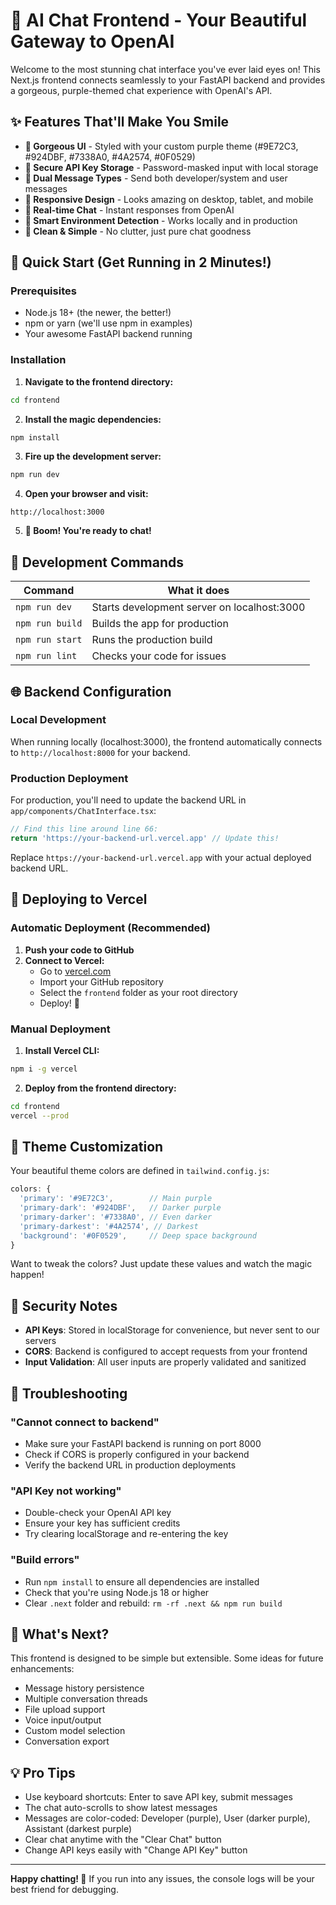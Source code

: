 # 🤖 AI Chat Frontend - Your Beautiful Gateway to OpenAI

Welcome to the most stunning chat interface you've ever laid eyes on! This Next.js frontend connects seamlessly to your FastAPI backend and provides a gorgeous, purple-themed chat experience with OpenAI's API. 

## ✨ Features That'll Make You Smile

- **🎨 Gorgeous UI** - Styled with your custom purple theme (#9E72C3, #924DBF, #7338A0, #4A2574, #0F0529)
- **🔐 Secure API Key Storage** - Password-masked input with local storage
- **💬 Dual Message Types** - Send both developer/system and user messages
- **📱 Responsive Design** - Looks amazing on desktop, tablet, and mobile
- **🚀 Real-time Chat** - Instant responses from OpenAI
- **🎯 Smart Environment Detection** - Works locally and in production
- **🧹 Clean & Simple** - No clutter, just pure chat goodness

## 🚀 Quick Start (Get Running in 2 Minutes!)

### Prerequisites
- Node.js 18+ (the newer, the better!)
- npm or yarn (we'll use npm in examples)
- Your awesome FastAPI backend running

### Installation

1. **Navigate to the frontend directory:**
```bash
cd frontend
```

2. **Install the magic dependencies:**
```bash
npm install
```

3. **Fire up the development server:**
```bash
npm run dev
```

4. **Open your browser and visit:**
```
http://localhost:3000
```

5. **🎉 Boom! You're ready to chat!**

## 🔧 Development Commands

| Command | What it does |
|---------|-------------|
| `npm run dev` | Starts development server on localhost:3000 |
| `npm run build` | Builds the app for production |
| `npm run start` | Runs the production build |
| `npm run lint` | Checks your code for issues |

## 🌐 Backend Configuration

### Local Development
When running locally (localhost:3000), the frontend automatically connects to `http://localhost:8000` for your backend.

### Production Deployment
For production, you'll need to update the backend URL in `app/components/ChatInterface.tsx`:

```typescript
// Find this line around line 66:
return 'https://your-backend-url.vercel.app' // Update this!
```

Replace `https://your-backend-url.vercel.app` with your actual deployed backend URL.

## 🚀 Deploying to Vercel

### Automatic Deployment (Recommended)

1. **Push your code to GitHub**
2. **Connect to Vercel:**
   - Go to [vercel.com](https://vercel.com)
   - Import your GitHub repository
   - Select the `frontend` folder as your root directory
   - Deploy! 🎉

### Manual Deployment

1. **Install Vercel CLI:**
```bash
npm i -g vercel
```

2. **Deploy from the frontend directory:**
```bash
cd frontend
vercel --prod
```

## 🎨 Theme Customization

Your beautiful theme colors are defined in `tailwind.config.js`:

```javascript
colors: {
  'primary': '#9E72C3',        // Main purple
  'primary-dark': '#924DBF',   // Darker purple
  'primary-darker': '#7338A0', // Even darker
  'primary-darkest': '#4A2574', // Darkest
  'background': '#0F0529',     // Deep space background
}
```

Want to tweak the colors? Just update these values and watch the magic happen!

## 🔐 Security Notes

- **API Keys**: Stored in localStorage for convenience, but never sent to our servers
- **CORS**: Backend is configured to accept requests from your frontend
- **Input Validation**: All user inputs are properly validated and sanitized

## 🐛 Troubleshooting

### "Cannot connect to backend"
- Make sure your FastAPI backend is running on port 8000
- Check if CORS is properly configured in your backend
- Verify the backend URL in production deployments

### "API Key not working"
- Double-check your OpenAI API key
- Ensure your key has sufficient credits
- Try clearing localStorage and re-entering the key

### "Build errors"
- Run `npm install` to ensure all dependencies are installed
- Check that you're using Node.js 18 or higher
- Clear `.next` folder and rebuild: `rm -rf .next && npm run build`

## 🎯 What's Next?

This frontend is designed to be simple but extensible. Some ideas for future enhancements:

- Message history persistence
- Multiple conversation threads
- File upload support
- Voice input/output
- Custom model selection
- Conversation export

## 💡 Pro Tips

- Use keyboard shortcuts: Enter to save API key, submit messages
- The chat auto-scrolls to show latest messages
- Messages are color-coded: Developer (purple), User (darker purple), Assistant (darkest purple)
- Clear chat anytime with the "Clear Chat" button
- Change API keys easily with "Change API Key" button

---

**Happy chatting! 🎉** If you run into any issues, the console logs will be your best friend for debugging.